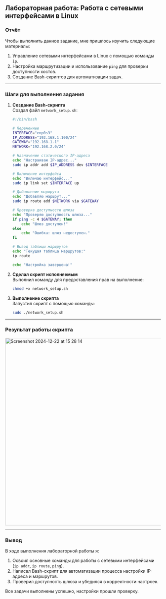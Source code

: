 ## Лабораторная работа: Работа с сетевыми интерфейсами в Linux

### Отчёт

Чтобы выполнить данное задание, мне пришлось изучить следующие материалы:

1. Управление сетевыми интерфейсами в Linux с помощью команды `ip`.
2. Настройка маршрутизации и использование `ping` для проверки доступности хостов.
3. Создание Bash-скриптов для автоматизации задач.

---

### Шаги для выполнения задания

1. **Создание Bash-скрипта**  
   Создал файл `network_setup.sh`:

   ```bash
   #!/bin/bash

   # Переменные
   INTERFACE="enp0s3"
   IP_ADDRESS="192.168.1.100/24"
   GATEWAY="192.168.1.1"
   NETWORK="192.168.2.0/24"

   # Назначение статического IP-адреса
   echo "Настраиваю IP-адрес..."
   sudo ip addr add $IP_ADDRESS dev $INTERFACE

   # Включение интерфейса
   echo "Включаю интерфейс..."
   sudo ip link set $INTERFACE up

   # Добавление маршрута
   echo "Добавляю маршрут..."
   sudo ip route add $NETWORK via $GATEWAY

   # Проверка доступности шлюза
   echo "Проверяю доступность шлюза..."
   if ping -c 4 $GATEWAY; then
       echo "Шлюз доступен!"
   else
       echo "Ошибка: шлюз недоступен."
   fi

   # Вывод таблицы маршрутов
   echo "Текущая таблица маршрутов:"
   ip route

   echo "Настройка завершена!"
   ```

2. **Сделал скрипт исполняемым**  
   Выполнил команду для предоставления прав на выполнение:
   ```bash
   chmod +x network_setup.sh
   ```

3. **Выполнение скрипта**  
   Запустил скрипт с помощью команды:
   ```bash
   sudo ./network_setup.sh
   ```

---

### Результат работы скрипта

<img width="605" alt="Screenshot 2024-12-22 at 15 28 14" src="https://github.com/user-attachments/assets/2bb9ad11-0c04-4826-8805-c6ca5238765f" />

---

### Вывод

В ходе выполнения лабораторной работы я:  
1. Освоил основные команды для работы с сетевыми интерфейсами (`ip addr`, `ip route`, `ping`).  
2. Написал Bash-скрипт для автоматизации процесса настройки IP-адреса и маршрутов.  
3. Проверил доступность шлюза и убедился в корректности настроек.  

Все задачи выполнены успешно, настройки прошли проверку.
